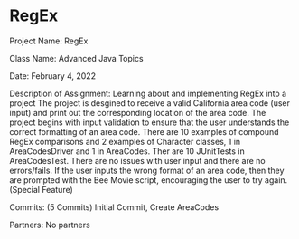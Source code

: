 # RegEx

Project Name: RegEx

Class Name: Advanced Java Topics

Date: February 4, 2022

Description of Assignment: Learning about and implementing RegEx into a project
The project is desgined to receive a valid California area code (user input) and print out the corresponding location of the area code.
The project begins with input validation to ensure that the user understands the correct formatting of an area code. 
There are 10 examples of compound RegEx comparisons and 2 examples of Character classes, 1 in AreaCodesDriver and 1 in AreaCodes.
Ther are 10 JUnitTests in AreaCodesTest.
There are no issues with user input and there are no errors/fails.
If the user inputs the wrong format of an area code, then they are prompted with the Bee Movie script, encouraging the user to try again. (Special Feature)

Commits: (5 Commits) Initial Commit, Create AreaCodes

Partners: No partners
